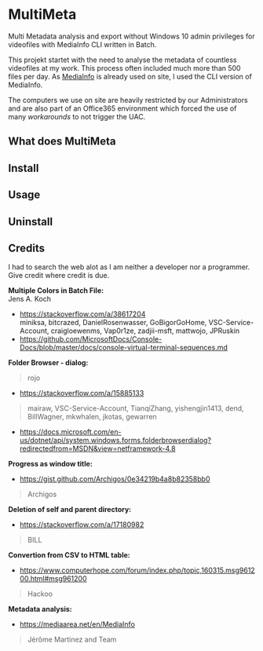 # MultiMeta
Multi Metadata analysis and export without Windows 10 admin privileges for videofiles with MediaInfo CLI written in Batch.


This projekt startet with the need to analyse the metadata of countless videofiles at my work. This process often included much more than 500 files per day.
As [MediaInfo](https://mediaarea.net/en/MediaInfo) is already used on site, I used the CLI version of MediaInfo.

The computers we use on site are heavily restricted by our Administrators and are also part of an Office365 environment which forced the use of many *workarounds* to not trigger the UAC.


## What does MultiMeta

## Install

## Usage

## Uninstall

## Credits
I had to search the web alot as I am neither a developer nor a programmer.\
Give credit where credit is due.
  
**Multiple Colors in Batch File:**  
Jens A. Koch
- https://stackoverflow.com/a/38617204  
miniksa, bitcrazed, DanielRosenwasser, GoBigorGoHome, VSC-Service-Account, craigloewenms, Vap0r1ze, zadjii-msft, mattwojo, JPRuskin  
- https://github.com/MicrosoftDocs/Console-Docs/blob/master/docs/console-virtual-terminal-sequences.md  


**Folder Browser - dialog:**
> rojo
- https://stackoverflow.com/a/15885133
> mairaw, VSC-Service-Account, TianqiZhang, yishengjin1413, dend, BillWagner, mkwhalen, jkotas, gewarren
- https://docs.microsoft.com/en-us/dotnet/api/system.windows.forms.folderbrowserdialog?redirectedfrom=MSDN&view=netframework-4.8  
  


**Progress as window title:**
- https://gist.github.com/Archigos/0e34219b4a8b82358bb0
> Archigos


**Deletion of self and parent directory:**
- https://stackoverflow.com/a/17180982
> BILL


**Convertion from CSV to HTML table:**
- https://www.computerhope.com/forum/index.php/topic,160315.msg961200.html#msg961200
> Hackoo


**Metadata analysis:**
- https://mediaarea.net/en/MediaInfo
>  Jérôme Martinez and Team
